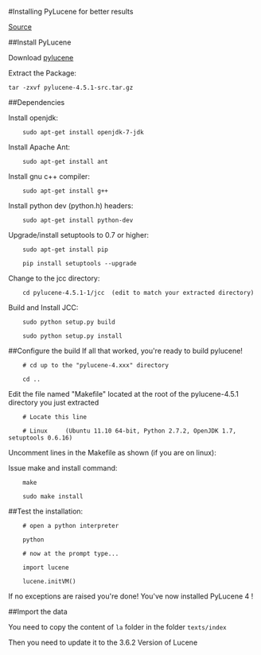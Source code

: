 #Installing PyLucene for better results

[Source](http://bendemott.blogspot.co.uk/2013/11/installing-pylucene-4-451.html)


##Install PyLucene

Download [pylucene](http://lucene.apache.org/pylucene/install.html)

Extract the Package:
```
tar -zxvf pylucene-4.5.1-src.tar.gz
```

##Dependencies

Install openjdk:

```
    sudo apt-get install openjdk-7-jdk
```

Install Apache Ant:

```
    sudo apt-get install ant
```

Install gnu c++ compiler:

```
    sudo apt-get install g++
```

Install python dev (python.h) headers:

```
    sudo apt-get install python-dev
```

Upgrade/install setuptools to 0.7 or higher:

```
    sudo apt-get install pip 

    pip install setuptools --upgrade 
```

Change to the jcc directory:

```
    cd pylucene-4.5.1-1/jcc  (edit to match your extracted directory)
```

Build and Install JCC:

```
    sudo python setup.py build

    sudo python setup.py install 
```

##Configure the build
If all that worked, you're ready to build pylucene!

```
    # cd up to the "pylucene-4.xxx" directory 

    cd .. 
```

Edit the file named "Makefile" located at the root of the pylucene-4.5.1 directory you just extracted

```
    # Locate this line

    # Linux     (Ubuntu 11.10 64-bit, Python 2.7.2, OpenJDK 1.7, setuptools 0.6.16)
```

Uncomment lines in the Makefile as shown (if you are on linux):

Issue make and install command:

```
    make 

    sudo make install  
```

##Test the installation:

```
    # open a python interpreter 

    python 

    # now at the prompt type... 

    import lucene 

    lucene.initVM()
```

 If no exceptions are raised you're done!  You've now installed PyLucene 4 !

 ##Import the data

 You need to copy the content of ``la`` folder in the folder ``texts/index``

 Then you need to update it to the 3.6.2 Version of Lucene 